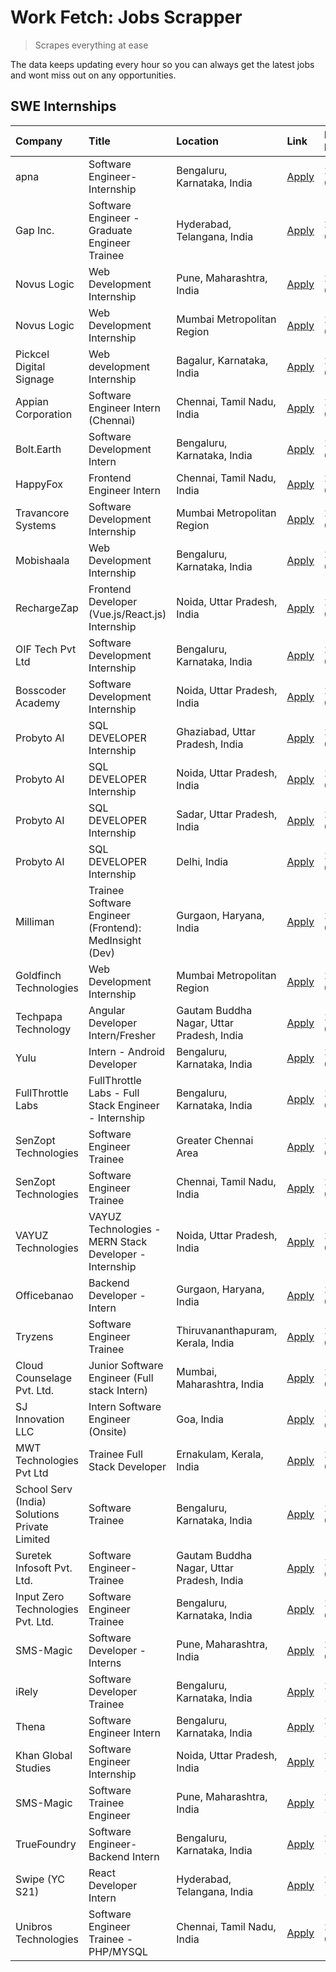 # Work Fetch: Jobs Scrapper
> Scrapes everything at ease

The data keeps updating every hour so you can always get the latest jobs and wont miss out on any opportunities.

## SWE Internships
<!--START_SECTION:workfetch-->
| Company                                       | Title                                                  | Location                                  | Link                                                                                                                                                                                                                                                                       | Date Posted   |
|:----------------------------------------------|:-------------------------------------------------------|:------------------------------------------|:---------------------------------------------------------------------------------------------------------------------------------------------------------------------------------------------------------------------------------------------------------------------------|:--------------|
| apna                                          | Software Engineer-Internship                           | Bengaluru, Karnataka, India               | [Apply](https://in.linkedin.com/jobs/view/software-engineer-internship-at-apna-3857931791?position=26&pageNum=0&refId=S4MuD57SlmyjC1kekdxtnw%3D%3D&trackingId=xPqHWZsgKLedXYJEFfrMOA%3D%3D&trk=public_jobs_jserp-result_search-card)                                       | 2024-03-16    |
| Gap Inc.                                      | Software Engineer - Graduate Engineer Trainee          | Hyderabad, Telangana, India               | [Apply](https://in.linkedin.com/jobs/view/software-engineer-graduate-engineer-trainee-at-gap-inc-3853818960?position=29&pageNum=0&refId=S4MuD57SlmyjC1kekdxtnw%3D%3D&trackingId=oOOh5sPWahKo9a8kDnDiGw%3D%3D&trk=public_jobs_jserp-result_search-card)                     | 2024-03-12    |
| Novus Logic                                   | Web Development Internship                             | Pune, Maharashtra, India                  | [Apply](https://in.linkedin.com/jobs/view/web-development-internship-at-novus-logic-3850815684?position=44&pageNum=0&refId=S4MuD57SlmyjC1kekdxtnw%3D%3D&trackingId=rPX%2FfLJ71eM6pK0%2F6izlRA%3D%3D&trk=public_jobs_jserp-result_search-card)                              | 2024-03-08    |
| Novus Logic                                   | Web Development Internship                             | Mumbai Metropolitan Region                | [Apply](https://in.linkedin.com/jobs/view/web-development-internship-at-novus-logic-3850818621?position=46&pageNum=0&refId=S4MuD57SlmyjC1kekdxtnw%3D%3D&trackingId=hzOxhS5TJpkfrl%2FAkxE5Gw%3D%3D&trk=public_jobs_jserp-result_search-card)                                | 2024-03-08    |
| Pickcel Digital Signage                       | Web development Internship                             | Bagalur, Karnataka, India                 | [Apply](https://in.linkedin.com/jobs/view/web-development-internship-at-pickcel-digital-signage-3849506118?position=47&pageNum=0&refId=S4MuD57SlmyjC1kekdxtnw%3D%3D&trackingId=rhvY8RTkeMcLWQssDI7opA%3D%3D&trk=public_jobs_jserp-result_search-card)                      | 2024-03-08    |
| Appian Corporation                            | Software Engineer Intern (Chennai)                     | Chennai, Tamil Nadu, India                | [Apply](https://in.linkedin.com/jobs/view/software-engineer-intern-chennai-at-appian-corporation-3848335036?position=3&pageNum=0&refId=S4MuD57SlmyjC1kekdxtnw%3D%3D&trackingId=LCGvE%2FzILtFiefxnhs2G0A%3D%3D&trk=public_jobs_jserp-result_search-card)                    | 2024-03-07    |
| Bolt.Earth                                    | Software Development Intern                            | Bengaluru, Karnataka, India               | [Apply](https://in.linkedin.com/jobs/view/software-development-intern-at-bolt-earth-3849437038?position=23&pageNum=0&refId=S4MuD57SlmyjC1kekdxtnw%3D%3D&trackingId=Uv66g3tspPJC8CwWMxPLwQ%3D%3D&trk=public_jobs_jserp-result_search-card)                                  | 2024-03-07    |
| HappyFox                                      | Frontend Engineer Intern                               | Chennai, Tamil Nadu, India                | [Apply](https://in.linkedin.com/jobs/view/frontend-engineer-intern-at-happyfox-3848357951?position=42&pageNum=0&refId=S4MuD57SlmyjC1kekdxtnw%3D%3D&trackingId=i1JPyBWW6kZnIn5k9313%2Fw%3D%3D&trk=public_jobs_jserp-result_search-card)                                     | 2024-03-07    |
| Travancore Systems                            | Software Development Internship                        | Mumbai Metropolitan Region                | [Apply](https://in.linkedin.com/jobs/view/software-development-internship-at-travancore-systems-3847706952?position=10&pageNum=0&refId=S4MuD57SlmyjC1kekdxtnw%3D%3D&trackingId=GzAeNOyORPIa7Lj7qe0f6Q%3D%3D&trk=public_jobs_jserp-result_search-card)                      | 2024-03-05    |
| Mobishaala                                    | Web Development Internship                             | Bengaluru, Karnataka, India               | [Apply](https://in.linkedin.com/jobs/view/web-development-internship-at-mobishaala-3847710287?position=18&pageNum=0&refId=S4MuD57SlmyjC1kekdxtnw%3D%3D&trackingId=XweK%2Fl9kzNyugYBu32zBug%3D%3D&trk=public_jobs_jserp-result_search-card)                                 | 2024-03-05    |
| RechargeZap                                   | Frontend Developer  (Vue.js/React.js) Internship       | Noida, Uttar Pradesh, India               | [Apply](https://in.linkedin.com/jobs/view/frontend-developer-vue-js-react-js-internship-at-rechargezap-3847708827?position=34&pageNum=0&refId=S4MuD57SlmyjC1kekdxtnw%3D%3D&trackingId=PTSD6D%2BE9OECNZMg0vZLfQ%3D%3D&trk=public_jobs_jserp-result_search-card)             | 2024-03-05    |
| OIF Tech Pvt Ltd                              | Software Development Internship                        | Bengaluru, Karnataka, India               | [Apply](https://in.linkedin.com/jobs/view/software-development-internship-at-oif-tech-pvt-ltd-3846326596?position=5&pageNum=0&refId=S4MuD57SlmyjC1kekdxtnw%3D%3D&trackingId=K54IoBetMcqgJjWiGvqF%2FA%3D%3D&trk=public_jobs_jserp-result_search-card)                       | 2024-03-04    |
| Bosscoder Academy                             | Software Development Internship                        | Noida, Uttar Pradesh, India               | [Apply](https://in.linkedin.com/jobs/view/software-development-internship-at-bosscoder-academy-3846323827?position=17&pageNum=0&refId=S4MuD57SlmyjC1kekdxtnw%3D%3D&trackingId=VEiivuvA58QM0rThPny98A%3D%3D&trk=public_jobs_jserp-result_search-card)                       | 2024-03-04    |
| Probyto AI                                    | SQL DEVELOPER Internship                               | Ghaziabad, Uttar Pradesh, India           | [Apply](https://in.linkedin.com/jobs/view/sql-developer-internship-at-probyto-ai-3846327640?position=45&pageNum=0&refId=S4MuD57SlmyjC1kekdxtnw%3D%3D&trackingId=yQfrFaCvAqX%2FHLH6%2B0KAVQ%3D%3D&trk=public_jobs_jserp-result_search-card)                                 | 2024-03-04    |
| Probyto AI                                    | SQL DEVELOPER Internship                               | Noida, Uttar Pradesh, India               | [Apply](https://in.linkedin.com/jobs/view/sql-developer-internship-at-probyto-ai-3846328520?position=49&pageNum=0&refId=S4MuD57SlmyjC1kekdxtnw%3D%3D&trackingId=4n8I%2F3tAOnxlhWn8b6JFOg%3D%3D&trk=public_jobs_jserp-result_search-card)                                   | 2024-03-04    |
| Probyto AI                                    | SQL DEVELOPER Internship                               | Sadar, Uttar Pradesh, India               | [Apply](https://in.linkedin.com/jobs/view/sql-developer-internship-at-probyto-ai-3846329214?position=52&pageNum=0&refId=S4MuD57SlmyjC1kekdxtnw%3D%3D&trackingId=%2FMRPXu0v60K9YjIEQD8%2Blg%3D%3D&trk=public_jobs_jserp-result_search-card)                                 | 2024-03-04    |
| Probyto AI                                    | SQL DEVELOPER Internship                               | Delhi, India                              | [Apply](https://in.linkedin.com/jobs/view/sql-developer-internship-at-probyto-ai-3846324863?position=55&pageNum=0&refId=S4MuD57SlmyjC1kekdxtnw%3D%3D&trackingId=OQL48%2FDK26o7SZyEIaX26Q%3D%3D&trk=public_jobs_jserp-result_search-card)                                   | 2024-03-04    |
| Milliman                                      | Trainee Software Engineer (Frontend): MedInsight (Dev) | Gurgaon, Haryana, India                   | [Apply](https://in.linkedin.com/jobs/view/trainee-software-engineer-frontend-medinsight-dev-at-milliman-3792874280?position=8&pageNum=0&refId=S4MuD57SlmyjC1kekdxtnw%3D%3D&trackingId=%2F0iczjqca2B8%2B8BaZ0D1dA%3D%3D&trk=public_jobs_jserp-result_search-card)           | 2024-03-01    |
| Goldfinch Technologies                        | Web Development Internship                             | Mumbai Metropolitan Region                | [Apply](https://in.linkedin.com/jobs/view/web-development-internship-at-goldfinch-technologies-3837823879?position=41&pageNum=0&refId=S4MuD57SlmyjC1kekdxtnw%3D%3D&trackingId=eDSCDg9KHgF0YM%2F2olvaCQ%3D%3D&trk=public_jobs_jserp-result_search-card)                     | 2024-02-22    |
| Techpapa Technology                           | Angular Developer Intern/Fresher                       | Gautam Buddha Nagar, Uttar Pradesh, India | [Apply](https://in.linkedin.com/jobs/view/angular-developer-intern-fresher-at-techpapa-technology-3834305862?position=59&pageNum=0&refId=S4MuD57SlmyjC1kekdxtnw%3D%3D&trackingId=lCbhiJdYZLfq4wJa%2F%2Bi4tg%3D%3D&trk=public_jobs_jserp-result_search-card)                | 2024-02-20    |
| Yulu                                          | Intern - Android Developer                             | Bengaluru, Karnataka, India               | [Apply](https://in.linkedin.com/jobs/view/intern-android-developer-at-yulu-3834459982?position=51&pageNum=0&refId=S4MuD57SlmyjC1kekdxtnw%3D%3D&trackingId=Z4NbgZe1cXTvrP%2F7PuZ7VA%3D%3D&trk=public_jobs_jserp-result_search-card)                                         | 2024-02-19    |
| FullThrottle Labs                             | FullThrottle Labs - Full Stack Engineer - Internship   | Bengaluru, Karnataka, India               | [Apply](https://in.linkedin.com/jobs/view/fullthrottle-labs-full-stack-engineer-internship-at-fullthrottle-labs-3829636016?position=56&pageNum=0&refId=S4MuD57SlmyjC1kekdxtnw%3D%3D&trackingId=z1qHuS%2FLj4SC%2FajZ7zRG3A%3D%3D&trk=public_jobs_jserp-result_search-card)  | 2024-02-17    |
| SenZopt Technologies                          | Software Engineer Trainee                              | Greater Chennai Area                      | [Apply](https://in.linkedin.com/jobs/view/software-engineer-trainee-at-senzopt-technologies-3827688781?position=37&pageNum=0&refId=S4MuD57SlmyjC1kekdxtnw%3D%3D&trackingId=20sZFK251%2BPrJ0oP%2BoVtvA%3D%3D&trk=public_jobs_jserp-result_search-card)                      | 2024-02-12    |
| SenZopt Technologies                          | Software Engineer Trainee                              | Chennai, Tamil Nadu, India                | [Apply](https://in.linkedin.com/jobs/view/software-engineer-trainee-at-senzopt-technologies-3827686880?position=50&pageNum=0&refId=S4MuD57SlmyjC1kekdxtnw%3D%3D&trackingId=QAp97DU9MOUMr97Mp0kw9A%3D%3D&trk=public_jobs_jserp-result_search-card)                          | 2024-02-12    |
| VAYUZ Technologies                            | VAYUZ Technologies - MERN Stack Developer - Internship | Noida, Uttar Pradesh, India               | [Apply](https://in.linkedin.com/jobs/view/vayuz-technologies-mern-stack-developer-internship-at-vayuz-technologies-3822619356?position=60&pageNum=0&refId=S4MuD57SlmyjC1kekdxtnw%3D%3D&trackingId=ure6kKkSt8hKphN2sNKmpw%3D%3D&trk=public_jobs_jserp-result_search-card)   | 2024-02-10    |
| Officebanao                                   | Backend Developer - Intern                             | Gurgaon, Haryana, India                   | [Apply](https://in.linkedin.com/jobs/view/backend-developer-intern-at-officebanao-3814263731?position=27&pageNum=0&refId=S4MuD57SlmyjC1kekdxtnw%3D%3D&trackingId=rF3cf7tNJDbtwG1xWgjmpg%3D%3D&trk=public_jobs_jserp-result_search-card)                                    | 2024-01-31    |
| Tryzens                                       | Software Engineer Trainee                              | Thiruvananthapuram, Kerala, India         | [Apply](https://in.linkedin.com/jobs/view/software-engineer-trainee-at-tryzens-3809363491?position=38&pageNum=0&refId=S4MuD57SlmyjC1kekdxtnw%3D%3D&trackingId=QkLYjvAe431UKt6ng0unZw%3D%3D&trk=public_jobs_jserp-result_search-card)                                       | 2024-01-18    |
| Cloud Counselage Pvt. Ltd.                    | Junior Software Engineer (Full stack Intern)           | Mumbai, Maharashtra, India                | [Apply](https://in.linkedin.com/jobs/view/junior-software-engineer-full-stack-intern-at-cloud-counselage-pvt-ltd-3803132814?position=28&pageNum=0&refId=S4MuD57SlmyjC1kekdxtnw%3D%3D&trackingId=g%2FzZvrkj%2FdlGk7QIueNGIA%3D%3D&trk=public_jobs_jserp-result_search-card) | 2024-01-11    |
| SJ Innovation LLC                             | Intern Software Engineer (Onsite)                      | Goa, India                                | [Apply](https://in.linkedin.com/jobs/view/intern-software-engineer-onsite-at-sj-innovation-llc-3799959011?position=39&pageNum=0&refId=S4MuD57SlmyjC1kekdxtnw%3D%3D&trackingId=ZUFyMhrWTlz0xHAa2IQ0rQ%3D%3D&trk=public_jobs_jserp-result_search-card)                       | 2024-01-11    |
| MWT Technologies Pvt Ltd                      | Trainee Full Stack Developer                           | Ernakulam, Kerala, India                  | [Apply](https://in.linkedin.com/jobs/view/trainee-full-stack-developer-at-mwt-technologies-pvt-ltd-3800921715?position=9&pageNum=0&refId=S4MuD57SlmyjC1kekdxtnw%3D%3D&trackingId=hIVIM5dCCxsnIBpggTI2aA%3D%3D&trk=public_jobs_jserp-result_search-card)                    | 2024-01-09    |
| School Serv (India) Solutions Private Limited | Software Trainee                                       | Bengaluru, Karnataka, India               | [Apply](https://in.linkedin.com/jobs/view/software-trainee-at-school-serv-india-solutions-private-limited-3800935439?position=21&pageNum=0&refId=S4MuD57SlmyjC1kekdxtnw%3D%3D&trackingId=o7n1dpXyExYHzThDN0oISg%3D%3D&trk=public_jobs_jserp-result_search-card)            | 2024-01-09    |
| Suretek Infosoft Pvt. Ltd.                    | Software Engineer-Trainee                              | Gautam Buddha Nagar, Uttar Pradesh, India | [Apply](https://in.linkedin.com/jobs/view/software-engineer-trainee-at-suretek-infosoft-pvt-ltd-3800934643?position=24&pageNum=0&refId=S4MuD57SlmyjC1kekdxtnw%3D%3D&trackingId=YPRd2RW4yuOmCN%2F7rZU4BQ%3D%3D&trk=public_jobs_jserp-result_search-card)                    | 2024-01-09    |
| Input Zero Technologies Pvt. Ltd.             | Software Engineer Trainee                              | Bengaluru, Karnataka, India               | [Apply](https://in.linkedin.com/jobs/view/software-engineer-trainee-at-input-zero-technologies-pvt-ltd-3800927643?position=32&pageNum=0&refId=S4MuD57SlmyjC1kekdxtnw%3D%3D&trackingId=erX2kN19kkrbo%2BR85EoVAA%3D%3D&trk=public_jobs_jserp-result_search-card)             | 2024-01-09    |
| SMS-Magic                                     | Software Developer -Interns                            | Pune, Maharashtra, India                  | [Apply](https://in.linkedin.com/jobs/view/software-developer-interns-at-sms-magic-3799485343?position=36&pageNum=0&refId=S4MuD57SlmyjC1kekdxtnw%3D%3D&trackingId=Ol%2BBV5n0uB%2BtZ37QF%2BGAuQ%3D%3D&trk=public_jobs_jserp-result_search-card)                              | 2024-01-05    |
| iRely                                         | Software Developer Trainee                             | Bengaluru, Karnataka, India               | [Apply](https://in.linkedin.com/jobs/view/software-developer-trainee-at-irely-3801577534?position=14&pageNum=0&refId=S4MuD57SlmyjC1kekdxtnw%3D%3D&trackingId=0ufbJlHf67VR0Og4H1sodQ%3D%3D&trk=public_jobs_jserp-result_search-card)                                        | 2023-12-22    |
| Thena                                         | Software Engineer Intern                               | Bengaluru, Karnataka, India               | [Apply](https://in.linkedin.com/jobs/view/software-engineer-intern-at-thena-3778731751?position=16&pageNum=0&refId=S4MuD57SlmyjC1kekdxtnw%3D%3D&trackingId=aVvB7mt1Rn1LlBlWVEVoDA%3D%3D&trk=public_jobs_jserp-result_search-card)                                          | 2023-12-05    |
| Khan Global Studies                           | Software Engineer Internship                           | Noida, Uttar Pradesh, India               | [Apply](https://in.linkedin.com/jobs/view/software-engineer-internship-at-khan-global-studies-3766942197?position=54&pageNum=0&refId=S4MuD57SlmyjC1kekdxtnw%3D%3D&trackingId=rv%2B%2F5Rzh%2FOvNS2yasYwRfA%3D%3D&trk=public_jobs_jserp-result_search-card)                  | 2023-11-27    |
| SMS-Magic                                     | Software Trainee Engineer                              | Pune, Maharashtra, India                  | [Apply](https://in.linkedin.com/jobs/view/software-trainee-engineer-at-sms-magic-3761409781?position=31&pageNum=0&refId=S4MuD57SlmyjC1kekdxtnw%3D%3D&trackingId=jaA3JkxwusSSW8flTTxpRQ%3D%3D&trk=public_jobs_jserp-result_search-card)                                     | 2023-11-16    |
| TrueFoundry                                   | Software Engineer-Backend Intern                       | Bengaluru, Karnataka, India               | [Apply](https://in.linkedin.com/jobs/view/software-engineer-backend-intern-at-truefoundry-3779508170?position=33&pageNum=0&refId=S4MuD57SlmyjC1kekdxtnw%3D%3D&trackingId=zd%2BYpSiuBmLIgGS96E%2FnjQ%3D%3D&trk=public_jobs_jserp-result_search-card)                        | 2023-11-10    |
| Swipe (YC S21)                                | React Developer Intern                                 | Hyderabad, Telangana, India               | [Apply](https://in.linkedin.com/jobs/view/react-developer-intern-at-swipe-yc-s21-3737600089?position=19&pageNum=0&refId=S4MuD57SlmyjC1kekdxtnw%3D%3D&trackingId=C8ZnVaY7GNI4fCXcXPxt5g%3D%3D&trk=public_jobs_jserp-result_search-card)                                     | 2023-10-13    |
| Unibros Technologies                          | Software Engineer Trainee - PHP/MYSQL                  | Chennai, Tamil Nadu, India                | [Apply](https://in.linkedin.com/jobs/view/software-engineer-trainee-php-mysql-at-unibros-technologies-3656599241?position=40&pageNum=0&refId=S4MuD57SlmyjC1kekdxtnw%3D%3D&trackingId=YCUR0Lm3uHEwzWEVFKYplw%3D%3D&trk=public_jobs_jserp-result_search-card)                | 2023-06-12    |
<!--END_SECTION:workfetch-->
